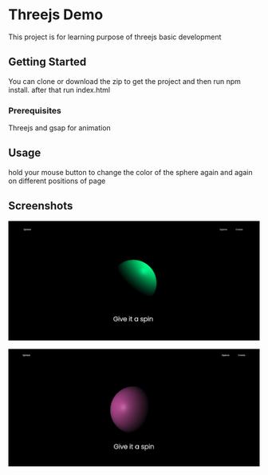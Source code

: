 # Threejs Demo

This project is for learning purpose of threejs basic development

## Getting Started

You can clone or download the zip to get the project and then run npm install. after that run index.html

### Prerequisites

Threejs and gsap for animation
## Usage

hold your mouse button to change the color of the sphere again and again on different positions of page
## Screenshots

![Screenshot 1](main.png)

![Screenshot 2](main2.png)